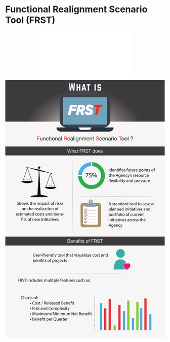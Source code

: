 # Functional Realignment Scenario Tool (FRST)

<center>
    <object data="infograph/FRST-Infograph-Final.pdf" type="application/pdf" width="700px" height="1200px">
        <embed src="infograph/FRST-Infograph-Final.pdf">
            <img src="infograph/FRST-Infograph-Final.jpg">
        </embed>
    </object>
</center>
